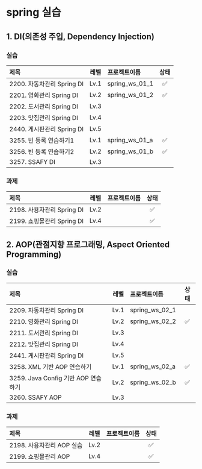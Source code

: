 # spring 실습 

## 1. DI(의존성 주입, Dependency Injection)

### 실습

|제목|레벨|프로젝트이름|상태|
|:----------|:-----------:|:----------|:------------:|
|2200. 자동차관리 Spring DI|Lv.1|spring_ws_01_1|✅|
|2201. 영화관리 Spring DI|Lv.2|spring_ws_01_2|✅|
|2202. 도서관리 Spring DI|Lv.3|||
|2203. 맛집관리 Spring DI|Lv.4|||
|2440. 게시판관리 Spring DI|Lv.5|||
|3255. 빈 등록 연습하기1|Lv.1|spring_ws_01_a|✅|
|3256. 빈 등록 연습하기2|Lv.2|spring_ws_01_b|✅|
|3257. SSAFY DI |Lv.3|||

### 과제

|제목|레벨|프로젝트이름|상태|
|:----------|:-----------:|:----------|:------------:|
|2198. 사용자관리 Spring DI|Lv.2||✅|
|2199. 쇼핑몰관리 Spring DI|Lv.4||✅|

## 2. AOP(관점지향 프로그래밍, Aspect Oriented Programming)
### 실습

|제목|레벨|프로젝트이름|상태|
|:----------|:-----------:|:----------|:------------:|
|2209. 자동차관리 Spring DI|Lv.1|spring_ws_02_1||
|2210. 영화관리 Spring DI|Lv.2|spring_ws_02_2|✅|
|2211. 도서관리 Spring DI|Lv.3|||
|2212. 맛집관리 Spring DI|Lv.4|||
|2441. 게시판관리 Spring DI|Lv.5|||
|3258. XML 기반 AOP 연습하기|Lv.1|spring_ws_02_a|✅|
|3259. Java Config 기반 AOP 연습하기|Lv.2|spring_ws_02_b|✅|
|3260. SSAFY AOP |Lv.3|||

### 과제

|제목|레벨|프로젝트이름|상태|
|:----------|:-----------:|:----------|:------------:|
|2198. 사용자관리 AOP 실습|Lv.2||✅|
|2199. 쇼핑몰관리 AOP|Lv.4||✅|
